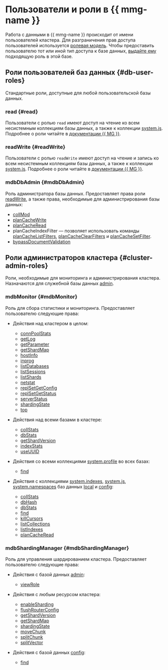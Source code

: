 # Пользователи и роли в {{ mmg-name }}

Работа с данными в {{ mmg-name }} происходит от имени пользователей кластера. Для разграничения прав доступа пользователей используется [ролевая модель](https://docs.mongodb.com/manual/core/authorization/). Чтобы предоставить пользователю тот или иной тип доступа к базе данных, [выдайте ему](../operations/cluster-users.md) подходящую роль в этой базе.

## Роли пользователей баз данных {#db-user-roles}

Стандартные роли, доступные для любой пользовательской базы данных.

### read {#read}

Пользователи с ролью `read` имеют доступ на чтение ко всем несистемным коллекциям базы данных, а также к коллекции [system.js](https://docs.mongodb.com/manual/reference/system-collections/index.html#%3Cdatabase%3E.system.js). Подробнее о роли читайте в [документации {{ MG }}](https://docs.mongodb.com/manual/reference/built-in-roles/#read).

### readWrite {#readWrite}

Пользователи с ролью `readWrite` имеют доступ на чтение и запись ко всем несистемным коллекциям базы данных, а также к коллекции [system.js](https://docs.mongodb.com/manual/reference/system-collections/index.html#%3Cdatabase%3E.system.js). Подробнее о роли читайте в [документации {{ MG }}](https://docs.mongodb.com/manual/reference/built-in-roles/#readWrite).

### mdbDbAdmin {#mdbDbAdmin}

Роль администратора базы данных. Предоставляет права роли [readWrite](#readWrite), а также права, необходимые для администрирования базы данных:

  * [collMod](https://docs.mongodb.com/manual/reference/privilege-actions/#collMod)
  * [planCacheWrite](https://docs.mongodb.com/manual/reference/privilege-actions/#planCacheWrite)
  * [planCacheRead](https://docs.mongodb.com/manual/reference/privilege-actions/#planCacheRead)
  * planCacheIndexFilter — позволяет использовать команды [planCacheListFilters](https://docs.mongodb.com/manual/reference/command/planCacheListFilters/index.html), [planCacheClearFilters](https://docs.mongodb.com/manual/reference/command/planCacheClearFilters/index.html) и [planCacheSetFilter](https://docs.mongodb.com/manual/reference/command/planCacheSetFilter/index.html).
  * [bypassDocumentValidation](https://docs.mongodb.com/manual/reference/privilege-actions/#bypassDocumentValidation)

## Роли администраторов кластера {#cluster-admin-roles}

Роли, необходимые для мониторинга и администрирования кластера. Назначаются для служебной базы данных [admin](https://docs.mongodb.com/manual/reference/glossary/#term-admin-database).

### mdbMonitor {#mdbMonitor}

Роль для сбора статистики и мониторинга. Предоставляет пользователю следующие права:

* Действия над кластером в целом:

  * [connPoolStats](https://docs.mongodb.com/manual/reference/privilege-actions/#connPoolStats)
  * [getLog](https://docs.mongodb.com/manual/reference/privilege-actions/#getLog)
  * [getParameter](https://docs.mongodb.com/manual/reference/privilege-actions/#getParameter)
  * [getShardMap](https://docs.mongodb.com/manual/reference/privilege-actions/#getShardMap)
  * [hostInfo](https://docs.mongodb.com/manual/reference/privilege-actions/#hostInfo)
  * [inprog](https://docs.mongodb.com/manual/reference/privilege-actions/#inprog)
  * [listDatabases](https://docs.mongodb.com/manual/reference/privilege-actions/#listDatabases)
  * [listSessions](https://docs.mongodb.com/manual/reference/privilege-actions/#listSessions)
  * [listShards](https://docs.mongodb.com/manual/reference/privilege-actions/#listShards)
  * [netstat](https://docs.mongodb.com/manual/reference/privilege-actions/#netstat)
  * [replSetGetConfig](https://docs.mongodb.com/manual/reference/privilege-actions/#replSetGetConfig)
  * [replSetGetStatus](https://docs.mongodb.com/manual/reference/privilege-actions/#replSetGetStatus)
  * [serverStatus](https://docs.mongodb.com/manual/reference/privilege-actions/#serverStatus)
  * [shardingState](https://docs.mongodb.com/manual/reference/privilege-actions/#shardingState)
  * [top](https://docs.mongodb.com/manual/reference/privilege-actions/#top)

* Действия над всеми базами в кластере:

  * [collStats](https://docs.mongodb.com/manual/reference/privilege-actions/#collStats)
  * [dbStats](https://docs.mongodb.com/manual/reference/privilege-actions/#dbStats)
  * [getShardVersion](https://docs.mongodb.com/manual/reference/privilege-actions/#getShardVersion)
  * [indexStats](https://docs.mongodb.com/manual/reference/privilege-actions/#indexStats)
  * [useUUID](https://docs.mongodb.com/manual/reference/privilege-actions/#useUUID)

* Действия со всеми коллекциями [system.profile](https://docs.mongodb.com/manual/reference/system-collections/index.html#%3Cdatabase%3E.system.profile) во всех базах:

  * [find](https://docs.mongodb.com/manual/reference/privilege-actions/#find)

* Действия с коллекциями [system.indexes](https://docs.mongodb.com/manual/reference/system-collections/index.html#%3Cdatabase%3E.system.indexes), [system.js](https://docs.mongodb.com/manual/reference/system-collections/index.html#%3Cdatabase%3E.system.js), [system.namespaces](https://docs.mongodb.com/manual/reference/system-collections/index.html#%3Cdatabase%3E.system.namespaces) баз данных [local](https://docs.mongodb.com/manual/reference/local-database/) и [config](https://docs.mongodb.com/manual/reference/config-database/):

  * [collStats](https://docs.mongodb.com/manual/reference/privilege-actions/#collStats)
  * [dbHash](https://docs.mongodb.com/manual/reference/privilege-actions/#dbHash)
  * [dbStats](https://docs.mongodb.com/manual/reference/privilege-actions/#dbStats)
  * [find](https://docs.mongodb.com/manual/reference/privilege-actions/#find)
  * [killCursors](https://docs.mongodb.com/manual/reference/privilege-actions/#killCursors)
  * [listCollections](https://docs.mongodb.com/manual/reference/privilege-actions/#listCollections)
  * [listIndexes](https://docs.mongodb.com/manual/reference/privilege-actions/#listIndexes)
  * [planCacheRead](https://docs.mongodb.com/manual/reference/privilege-actions/#planCacheRead)

### mdbShardingManager {#mdbShardingManager}

Роль для управления шардированием кластера. Предоставляет пользователю следующие права:

* Действия с базой данных [admin](https://docs.mongodb.com/manual/reference/glossary/#term-admin-database):

  * [viewRole](https://docs.mongodb.com/manual/reference/privilege-actions/#viewRole)

* Действия с любым ресурсом кластера:

  * [enableSharding](https://docs.mongodb.com/manual/reference/privilege-actions/#enableSharding)
  * [flushRouterConfig](https://docs.mongodb.com/manual/reference/privilege-actions/#flushRouterConfig)
  * [getShardVersion](https://docs.mongodb.com/manual/reference/privilege-actions/#getShardVersion)
  * [getShardMap](https://docs.mongodb.com/manual/reference/privilege-actions/#getShardMap)
  * [shardingState](https://docs.mongodb.com/manual/reference/privilege-actions/#shardingState)
  * [moveChunk](https://docs.mongodb.com/manual/reference/privilege-actions/#moveChunk)
  * [splitChunk](https://docs.mongodb.com/manual/reference/privilege-actions/#splitChunk)
  * [splitVector](https://docs.mongodb.com/manual/reference/privilege-actions/#splitVector)

* Действия с базой данных [config](https://docs.mongodb.com/manual/reference/config-database/):

  * [find](https://docs.mongodb.com/manual/reference/privilege-actions/#find)
